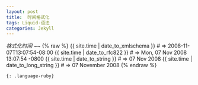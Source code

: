 ```yaml
---
layout: post
title:  时间格式化
tags: Liquid-语法
categories: Jekyll
---
```



*格式化时间*
~~
{% raw %}
{{ site.time | date_to_xmlschema }}     # => 2008-11-07T13:07:54-08:00
{{ site.time | date_to_rfc822 }}        # => Mon, 07 Nov 2008 13:07:54 -0800
{{ site.time | date_to_string }}        # => 07 Nov 2008
{{ site.time | date_to_long_string }}   # => 07 November 2008
{% endraw %}
~~~
{: .language-ruby}
